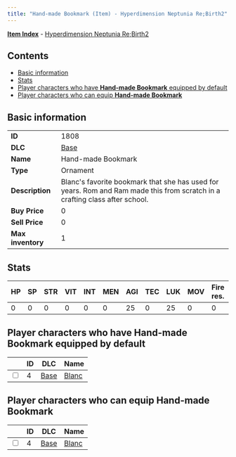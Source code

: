 ```yaml
---
title: "Hand-made Bookmark (Item) - Hyperdimension Neptunia Re;Birth2"
---
```


[**Item Index**](/neptunia/rb2/item/index.html) - [Hyperdimension Neptunia Re;Birth2](/neptunia/rb2)

## Contents

- [Basic information](#basic-information)
- [Stats](#stats)
- [Player characters who have **Hand-made Bookmark** equipped by default](#player-characters-who-have-hand-made-bookmark-equipped-by-default)
- [Player characters who can equip **Hand-made Bookmark**](#player-characters-who-can-equip-hand-made-bookmark)

## Basic information

|   |   |
| -- | -- |
| **ID** | 1808 |
| **DLC** | [Base](/neptunia/rb2/dlc/0-base.html) |
| **Name** | Hand-made Bookmark |
| **Type** | Ornament |
| **Description** | Blanc's favorite bookmark that she has used for years. Rom and Ram made this from scratch in a crafting class after school. |
| **Buy Price** | 0 |
| **Sell Price** | 0 |
| **Max inventory** | 1 |

## Stats

| HP | SP | STR | VIT | INT | MEN | AGI | TEC | LUK | MOV | Fire res. | Ice res. | Wind res. | Lightning res. |
| -- | -- | --- | --- | --- | --- | --- | --- | --- | --- | --------- | -------- | --------- | -------------- |
| 0 | 0 | 0 | 0 | 0 | 0 | 25 | 0 | 25 | 0 | 0 | 0 | 0 | 0 |

## Player characters who have **Hand-made Bookmark** equipped by default

|    | ID | DLC | Name |
| -- | -- | --- | ---- |
| <input type="checkbox" id="rb2-player-0-4" class="trackbox" /> | 4 | [Base](/neptunia/rb2/dlc/0-base.html) | [Blanc](/neptunia/rb2/player/0-4-blanc.html) |

## Player characters who can equip **Hand-made Bookmark**

|    | ID | DLC | Name |
| -- | -- | --- | ---- |
| <input type="checkbox" id="rb2-player-0-4" class="trackbox" /> | 4 | [Base](/neptunia/rb2/dlc/0-base.html) | [Blanc](/neptunia/rb2/player/0-4-blanc.html) |